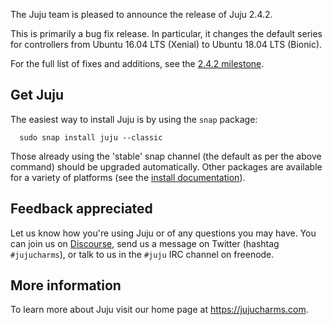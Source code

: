 The Juju team is pleased to announce the release of Juju 2.4.2.

This is primarily a bug fix release. In particular, it changes the default series for controllers from Ubuntu 16.04 LTS (Xenial) to Ubuntu 18.04 LTS (Bionic).

For the full list of fixes and additions, see the [2.4.2 milestone](https://launchpad.net/juju/+milestone/2.4.2).

<h2 id="heading--get-juju">Get Juju</h2>

The easiest way to install Juju is by using the `snap` package:

      sudo snap install juju --classic

Those already using the 'stable' snap channel (the default as per the above command) should be upgraded automatically. Other packages are available for a variety of platforms (see the [install documentation](/t/installing-juju/1164)).

<h2 id="heading--feedback-appreciated">Feedback appreciated</h2>

Let us know how you're using Juju or of any questions you may have. You can join us on [Discourse](https://discourse.jujucharms.com/), send us a message on Twitter (hashtag `#jujucharms`), or talk to us in the `#juju` IRC channel on freenode.

<h2 id="heading--more-information">More information</h2>

To learn more about Juju visit our home page at <https://jujucharms.com>.

<!-- LINKS -->
